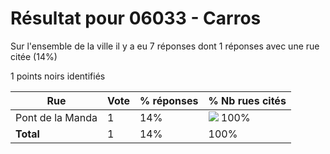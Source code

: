 # Résultat pour 06033 - Carros

Sur l'ensemble de la ville il y a eu 7 réponses dont 1 réponses avec une rue citée (14%)

1 points noirs identifiés

| Rue | Vote | % réponses | % Nb rues cités|
|-----|------|------------|----------------|
| Pont de la Manda | 1 | 14% | <img src="../../img/bar_100.gif" />&nbsp;100%|
| **Total** | 1 | 14% | 100%|
